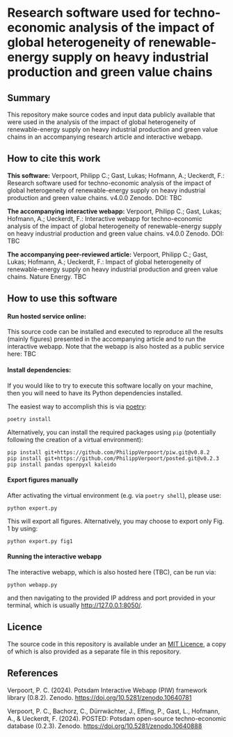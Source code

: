 # Research software used for techno-economic analysis of the impact of global heterogeneity of renewable-energy supply on heavy industrial production and green value chains

## Summary
This repository make source codes and input data publicly available that were used in the analysis of the impact of global heterogeneity of renewable-energy supply on heavy industrial production and green value chains in an accompanying research article and interactive webapp.

## How  to cite this work
**This software:**
Verpoort, Philipp C.; Gast, Lukas; Hofmann, A.; Ueckerdt, F.: Research software used for techno-economic analysis of the impact of global heterogeneity of renewable-energy supply on heavy industrial production and green value chains. v4.0.0 Zenodo. DOI: TBC

**The accompanying interactive webapp:**
Verpoort, Philipp C.; Gast, Lukas; Hofmann, A.; Ueckerdt, F.: Interactive webapp for techno-economic analysis of the impact of global heterogeneity of renewable-energy supply on heavy industrial production and green value chains. v4.0.0 Zenodo. DOI: TBC

**The accompanying peer-reviewed article:**
Verpoort, Philipp C.; Gast, Lukas; Hofmann, A.; Ueckerdt, F.: Impact of global heterogeneity of renewable-energy supply on heavy industrial production and green value chains. Nature Energy. TBC

## How to use this software

#### Run hosted service online:
This source code can be installed and executed to reproduce all the results (mainly figures) presented in the accompanying article and to run the interactive webapp. Note that the webapp is also hosted as a public service here: TBC

#### Install dependencies:
If you would like to try to execute this software locally on your machine, then you will need to have its Python dependencies installed.

The easiest way to accomplish this is via [poetry](https://python-poetry.org/):
```commandline
poetry install
```

Alternatively, you can install the required packages using `pip` (potentially following the creation of a virtual environment):

```commandline
pip install git+https://github.com/PhilippVerpoort/piw.git@v0.8.2
pip install git+https://github.com/PhilippVerpoort/posted.git@v0.2.3
pip install pandas openpyxl kaleido
```

#### Export figures manually
After activating the virtual environment (e.g. via `poetry shell`), please use:
```commandline
python export.py
```
This will export all figures. Alternatively, you may choose to export only Fig. 1 by using:
```commandline
python export.py fig1
```

#### Running the interactive webapp
The interactive webapp, which is also hosted here (TBC), can be run via: 
```commandline
python webapp.py
```
and then navigating to the provided IP address and port provided in your terminal, which is usually http://127.0.0.1:8050/.

## Licence
The source code in this repository is available under an [MIT Licence](https://opensource.org/licenses/MIT), a copy of which is also provided as a separate file in this repository.

## References
Verpoort, P. C. (2024). Potsdam Interactive Webapp (PIW) framework library (0.8.2). Zenodo. https://doi.org/10.5281/zenodo.10640781

Verpoort, P. C., Bachorz, C., Dürrwächter, J., Effing, P., Gast, L., Hofmann, A., & Ueckerdt, F. (2024). POSTED: Potsdam open-source techno-economic database (0.2.3). Zenodo. https://doi.org/10.5281/zenodo.10640888

